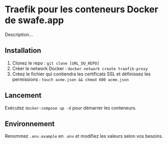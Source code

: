 # Traefik pour les conteneurs Docker de swafe.app

Description...

## Installation

1. Clonez le repo : `git clone [URL_DU_REPO]`
2. Créer le network Docker : `docker network create traefik-proxy`
3. Créez le fichier qui contiendra les certificats SSL et définissez les permissions : `touch acme.json && chmod 600 acme.json`

## Lancement

Exécutez `docker-compose up -d` pour démarrer les conteneurs.

## Environnement

Renommez `.env.example` en `.env` et modifiez les valeurs selon vos besoins.
